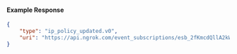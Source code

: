 <!-- Code generated for API Clients. DO NOT EDIT. -->

#### Example Response

```json
{
	"type": "ip_policy_updated.v0",
	"uri": "https://api.ngrok.com/event_subscriptions/esb_2fKmcdQllA2kWgBHMHFHSuJ6gl7/sources/ip_policy_updated.v0"
}
```
